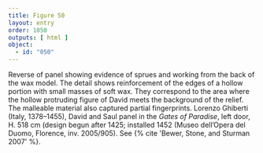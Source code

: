 ```yaml
---
title: Figure 50
layout: entry
order: 1050
outputs: [ html ]
object:
  - id: "050"
---
```


Reverse of panel showing evidence of sprues and working from the back of the wax model. The detail shows reinforcement of the edges of a hollow portion with small masses of soft wax. They correspond to the area where the hollow protruding figure of David meets the background of the relief. The malleable material also captured partial fingerprints. Lorenzo Ghiberti (Italy, 1378–1455), David and Saul panel in the *Gates of Paradise*, left door, H. 518 cm (design begun after 1425; installed 1452 (Museo dell’Opera del Duomo, Florence, inv. 2005/905). See {% cite 'Bewer, Stone, and Sturman 2007' %}.
